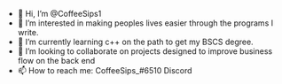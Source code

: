- 👋 Hi, I’m @CoffeeSips1
- 👀 I’m interested in making peoples lives easier through the programs I write.
- 🌱 I’m currently learning c++ on the path to get my BSCS degree.
- 💞️ I’m looking to collaborate on projects designed to improve business flow on the back end
- 📫 How to reach me: CoffeeSips_#6510 Discord

<!---
CoffeeSips1/CoffeeSips1 is a ✨ special ✨ repository because its `README.md` (this file) appears on your GitHub profile.
You can click the Preview link to take a look at your changes.
--->
